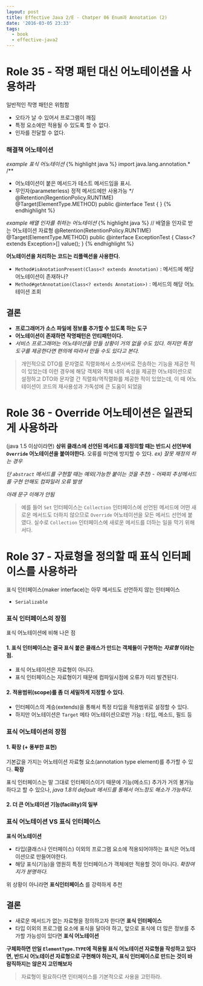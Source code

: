 ```yaml
---
layout: post
title: Effective Java 2/E - Chatper 06 Enum과 Annotation (2)
date: '2016-03-05 23:33'
tags:
  - book
  - effective-java2
---
```


# Role 35 - 작명 패턴 대신 어노테이션을 사용하라

일반적인 작명 패턴은 위험함

- 오타가 날 수 있어서 프로그램이 깨짐
- 특정 요소에만 적용될 수 있도록 할 수 없다.
- 인자를 전달할 수 없다.

### 해결책 어노테이션

*example 표식 어노테이션*
{% highlight java %}
import java.lang.annotation.*
/**
 * 어노테이션이 붙은 메서드가 테스트 메서드임을 표시.
 * 무인자(parameterless) 정적 메서드에만 사용가능
 */
@Retention(RegentionPolicy.RUNTIME)
@Target(ElementType.METHOD)
public @interface Test {
}
{% endhighlight %}

*example 배열 인자를 취하는 어노테이션*
{% highlight java %}
// 배열을 인자로 받는 어노테이션 자료형
@Retention(RetentionPolicy.RUNTIME)
@Target(ElementType.METHOD)
public @interface ExceptionTest {
    Class<? extends Exception>[] value();
}
{% endhighlight %}

**어노테이션을 처리하는 코드는 리플렉션을 사용한다.**

- `Method#isAnotationPresent(Class<? extends Annotation)` : 메서드에 해당 어노테이션이 존재하나?
- `Method#getAnnotation(Class<? extends Annotation>)` : 메서드의 해당 어노테이션 조회

## 결론

- **프로그래머가 소스 파일에 정보를 추가할 수 있도록 하는 도구**
- **어노테이션이 존재하면 작명패턴은 안티패턴이다.**
- *서비스 프로그래머는 어노테이션을 만들 상황이 거의 없을 수도 있다. 하지만 특정 도구를 제공한다면 편의에 따라서 만들 수도 있다고 본다.*

> 개인적으로 DTO를 문자열로 직렬화해서 소켓서버로 전송하는 기능을 제공한 적이 있었는데 이런 경우에 해당 객체와
> 객체 내의 속성을 제공한 어노테이션으로 설정하고 DTO와 문자열 간 직렬화/역직렬화를 제공한 적이 있었는데, 이 때 어노테이션이
> 코드의 재사용성과 가독성에 큰 도움이 되었음

# Role 36 - Override 어노테이션은 일관되게 사용하라

(java 1.5 이상이라면)
**상위 클래스에 선언된 메서드를 재정의할 때는 반드시 선언부에 `Override` 어노테이션을 붙여야한다.**
오류를 미연에 방지할 수 있다. *ex) 잘못 재정의 하는 경우*

*단 `abstract` 메서드를 구현할 때는 예외(가능한 붙이는 것을 추천) - 어짜피 추상메서드를 구현 안해도 컴파일러 오류 발생*

*아래 문구 이해가 안됨*

> 예를 들어 `Set` 인터페이스는 `Collection` 인터페이스에 선언된 메서드에 어떤 새로운 메서드도
> 더하지 않으므로 `Override` 어노테이션을 모든 메서드 선언에 붙였다. 실수로 `Collection`
> 인터페이스에 새로운 메서드를 더하는 일을 막기 위해서다.

# Role 37 - 자료형을 정의할 때 표식 인터페이스를 사용하라

표식 인터페이스(maker interface)는 아무 메서드도 선언하지 않는 인터페이스

- `Serializable`

### 표식 인터페이스의 장점

표식 어노테이션에 비해 나은 점

#### 1. 표식 인터페이스는 결국 표식 붙은 클래스가 만드는 객체들이 구현하는 *자료형* 이라는 점.

- 표식 어노테이션은 자료형이 아니다.
- 표식 인터페이스는 자료형이기 때문에 컴파일시점에 오류가 미리 발견된다.

#### 2. 적용범위(scope)를 좀 더 세밀하게 지정할 수 있다.

- 인터페이스의 계승(extends)을 통해서 특정 타입을 적용범위로 설정할 수 있다.
- 하지만 어노테이션은 `Target` 메타 어노테이션으로만 가능 : 타입, 메소드, 필드 등

### 표식 어노테이션의 장점

#### 1. 확장 (+ 풍부한 표현)

기본값을 가지는 어노테이션 자료형 요소(annotation type element)를 추가할 수 있다. **확장**

표식 인터페이스는 말 그대로 인터페이스이기 때문에 기능(메소드) 추가가 거의 불가능하다고 할 수 있으나, *java 1.8의 default 메서드를 통해서 어느정도 해소가 가능하다.*

#### 2. 더 큰 어노테이션 기능(facility)의 일부

### 표식 어노테이션 VS 표식 인터페이스

**표식 어노테이션**

- 타입(클래스나 인터페이스) 이외의 프로그램 요소에 적용되어야하는 표식은 어노테이션으로 만들어야한다.
- 해당 표식(기능)을 영원히 특정 인터페이스가 객체에만 적용할 것이 아니다. *확장여지가 분명하다.*

위 상황이 아니라면 **표식인터페이스** 를 강력하게 추천

## 결론

- 새로운 메서드가 없는 자료형을 정의하고자 한다면 **표식 인터페이스**
- 타입 이외의 프로그램 요소에 표식을 달아야 하고, 앞으로 표식에 더 많은 정보를 추가할 가능성이 있다면
**표식 어노테이션**

**구체화하면 만일 `ElementType.TYPE`에 적용될 표식 어노테이션 자료형을 작성하고 있다면, 반드시
어노테이션 자료형으로 구현해야 하는지, 표식 인터페이스로 만드는 것이 바람직하지는 않은지 고민해보자**

> 자료형이 필요하다면 인터페이스를 기본적으로 사용을 고민하라.

